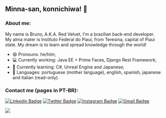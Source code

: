 ## Minna-san, konnichiwa! 👋

### About me:
My name is Bruno, A.K.A. Red Velvet, I'm a brazilian back-end developer. My alma mater is Instituto Federal do Piaui, from Teresina, capital of Piaui state. My dream is to learn and spread knowledge through the world!

- 😄 Pronouns: he/him;
- 💻 Currently working: Java EE + Prime Faces, Django Rest Framework;
- 🌱 Currently learning: C#, Unreal Engine and Japanese;
- 💬 Languages: portuguese (mother language), english, spanish, japanese and italian (read-only).

### Contact me (pages in PT-BR):

[![Linkedin Badge](https://img.shields.io/badge/-brunomendesccb-blue?style=flat&logo=Linkedin&logoColor=white&link=https://www.linkedin.com/in/brunomendesccb/)](https://www.linkedin.com/in/brunomendesccb/)
[![Twitter Badge](https://img.shields.io/badge/-@brunomendesccb-1ca0f1?style=flat&labelColor=1ca0f1&logo=twitter&logoColor=white&link=https://twitter.com/brunomendesccb)](https://twitter.com/brunomendesccb)
[![Instagram Badge](https://img.shields.io/badge/-@brunomendesdecarvalho-purple?style=flat&logo=instagram&logoColor=white&link=https://instagram.com/brunomendesdecarvalho/)](https://instagram.com/brunomendesdecarvalho/)
[![Gmail Badge](https://img.shields.io/badge/-brunomendesccb-c14438?style=flat&logo=Gmail&logoColor=white&link=mailto:brunomendesccb@gmail.com)](mailto:brunomendesccb@gmail.com)

<img  src="https://github-readme-stats.vercel.app/api?username=brunomendesdecarvalho&show_icons=true&theme=dracula&icon_color=6392DF">
